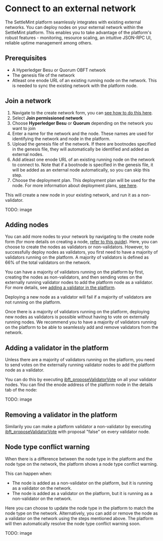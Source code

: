 # Connect to an external network

The SettleMint platform seamlessly integrates with existing external networks. You can deploy nodes on your external network within the SettleMint platform. This enables you to take advantage of the platform's robust features - monitoring, resource scaling, an intuitive JSON-RPC UI, reliable uptime management among others.

## Prerequisites

- A Hyperledger Besu or Quorum OBFT network
- The genesis file of the network
- Atleast one enode URL of an existing running node on the network. This is needed to sync the existing network with the platform node.

## Join a network

1. Navigate to the create network form, you can [see how to do this here](../../using-platform/1_add-a-network-to-an-application.md).
2. Select **Join permissioned network**
3. Choose **Hyperledger Besu** or **Quorum** depending on the network you want to join
4. Enter a name for the network and the node. These names are used for identifying the network and node in the platform.
5. Upload the genesis file of the network. If there are bootnodes specified in the genesis file, they will automatically be identified and added as external nodes.
6. Add atleast one enode URL of an existing running node on the network to connect to. Note that if a bootnode is specified in the genesis file, it will be added as an external node automatically, so you can skip this step.
7. Choose the deployment plan. This deployment plan will be used for the node. For more information about deployment plans, [see here](../../using-platform/22_deployment-plans.md).

This will create a new node in your existing network, and run it as a non-validator.

TODO: image

## Adding nodes

You can add more nodes to your network by navigating to the create node form (for more details on creating a node, [refer to this guide](../../using-platform/2_add-a-node-to-a-network.md)). Here, you can choose to create the nodes as validators or non-validators. However, to successfully deploy nodes as validators, you first need to have a majority of validators running on the platform. A majority of validators is defined as 66% of the total validators on the network.

You can have a majority of validators running on the platform by first, creating the nodes as non-validators, and then sending votes on the externally running validator nodes to add the platform node as a validator. For more details, see [adding a validator in the platform](#adding-a-validator-in-the-platform).

Deploying a new node as a validator will fail if a majority of validators are not running on the platform.

Once there is a majority of validators running on the platform, deploying new nodes as validators is possible without having to vote on externally running nodes. We recommend you to have a majority of validators running on the platform to be able to seamlessly add and remove validators from the network.

## Adding a validator in the platform

Unless there are a majority of validators running on the platform, you need to send votes on the externally running validator nodes to add the platform node as a validator.

You can do this by executing [ibft_proposeValidatorVote](https://besu.hyperledger.org/stable/private-networks/reference/api#ibft_proposevalidatorvote) on all your validator nodes. You can find the enode address of the platform node in the details tab of the node:

TODO: image

## Removing a validator in the platform

Similarily you can make a platform validator a non-validator by executing [ibft_proposeValidatorVote](https://besu.hyperledger.org/stable/private-networks/reference/api#ibft_proposevalidatorvote) with proposal "false" on every validator node.

## Node type conflict warning

When there is a difference between the node type in the platform and the node type on the network, the platform shows a node type conflict warning.

This can happen when:

- The node is added as a non-validator on the platform, but it is running as a validator on the network.
- The node is added as a validator on the platform, but it is running as a non-validator on the network.

Here you can choose to update the node type in the platform to match the node type on the network. Alternatively, you can add or remove the node as a validator on the network using the steps mentioned above. The platform will then automatically resolve the node type conflict warning soon.

TODO: image
